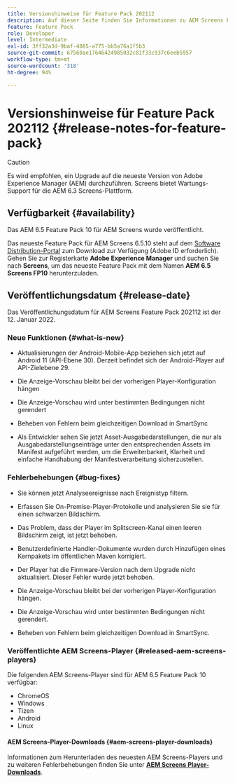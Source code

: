 ```yaml
---
title: Versionshinweise für Feature Pack 202112
description: Auf dieser Seite finden Sie Informationen zu AEM Screens Feature Pack 202112, das am 12. Januar 2022 veröffentlicht wurde.
feature: Feature Pack
role: Developer
level: Intermediate
exl-id: 3ff32a3d-9baf-4085-a775-bb5a76a1f5b3
source-git-commit: 67560ae17646424985032c81f33c937c6eeb5957
workflow-type: tm+mt
source-wordcount: '318'
ht-degree: 94%

---
```


# Versionshinweise für Feature Pack 202112 {#release-notes-for-feature-pack}

>[!CAUTION]
>Es wird empfohlen, ein Upgrade auf die neueste Version von Adobe Experience Manager (AEM) durchzuführen. Screens bietet Wartungs-Support für die AEM 6.3 Screens-Plattform.

## Verfügbarkeit {#availability}

Das AEM 6.5 Feature Pack 10 für AEM Screens wurde veröffentlicht.

Das neueste Feature Pack für AEM Screens 6.5.10 steht auf dem [Software Distribution-Portal](https://experience.adobe.com/#/downloads/content/software-distribution/en/aem.html) zum Download zur Verfügung (Adobe ID erforderlich). Gehen Sie zur Registerkarte **Adobe Experience Manager** und suchen Sie nach **Screens**, um das neueste Feature Pack mit dem Namen **AEM 6.5 Screens FP10** herunterzuladen.

## Veröffentlichungsdatum {#release-date}

Das Veröffentlichungsdatum für AEM Screens Feature Pack 202112 ist der 12. Januar 2022.

### Neue Funktionen {#what-is-new}

* Aktualisierungen der Android-Mobile-App beziehen sich jetzt auf Android 11 (API-Ebene 30). Derzeit befindet sich der Android-Player auf API-Zielebene 29.

* Die Anzeige-Vorschau bleibt bei der vorherigen Player-Konfiguration hängen

* Die Anzeige-Vorschau wird unter bestimmten Bedingungen nicht gerendert

* Beheben von Fehlern beim gleichzeitigen Download in SmartSync

* Als Entwickler sehen Sie jetzt Asset-Ausgabedarstellungen, die nur als Ausgabedarstellungseinträge unter den entsprechenden Assets im Manifest aufgeführt werden, um die Erweiterbarkeit, Klarheit und einfache Handhabung der Manifestverarbeitung sicherzustellen.

### Fehlerbehebungen {#bug-fixes}

* Sie können jetzt Analyseereignisse nach Ereignistyp filtern.

* Erfassen Sie On-Premise-Player-Protokolle und analysieren Sie sie für einen schwarzen Bildschirm.

* Das Problem, dass der Player im Splitscreen-Kanal einen leeren Bildschirm zeigt, ist jetzt behoben.

* Benutzerdefinierte Handler-Dokumente wurden durch Hinzufügen eines Kernpakets im öffentlichen Maven korrigiert.

* Der Player hat die Firmware-Version nach dem Upgrade nicht aktualisiert. Dieser Fehler wurde jetzt behoben.

* Die Anzeige-Vorschau bleibt bei der vorherigen Player-Konfiguration hängen.

* Die Anzeige-Vorschau wird unter bestimmten Bedingungen nicht gerendert.

* Beheben von Fehlern beim gleichzeitigen Download in SmartSync.

### Veröffentlichte AEM Screens-Player {#released-aem-screens-players}

Die folgenden AEM Screens-Player sind für AEM 6.5 Feature Pack 10 verfügbar:

* ChromeOS
* Windows
* Tizen
* Android
* Linux

#### AEM Screens-Player-Downloads   {#aem-screens-player-downloads}

Informationen zum Herunterladen des neuesten AEM Screens-Players und zu weiteren Fehlerbehebungen finden Sie unter **[AEM Screens Player-Downloads](https://download.macromedia.com/screens/index.html)**.
